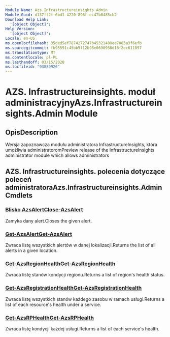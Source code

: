 ```yaml
---
Module Name: Azs.Infrastructureinsights.Admin
Module Guid: d137ff2f-6bd1-4220-896f-ec47b0485cb2
Download Help Link:
  '[object Object]': 
Help Version:
  '[object Object]': 
Locale: en-US
ms.openlocfilehash: 35ded5ef7874272747b45321488ee7083a3f6efb
ms.sourcegitcommit: fb95591c45bb5f12b98e0690938d18f2ec611897
ms.translationtype: MT
ms.contentlocale: pl-PL
ms.lasthandoff: 03/15/2020
ms.locfileid: "93889926"
---
```

# <span data-ttu-id="207ab-101">AZS. Infrastructureinsights. moduł administracyjny</span><span class="sxs-lookup"><span data-stu-id="207ab-101">Azs.Infrastructureinsights.Admin Module</span></span>
## <span data-ttu-id="207ab-102">Opis</span><span class="sxs-lookup"><span data-stu-id="207ab-102">Description</span></span>
<span data-ttu-id="207ab-103">Wersja zapoznawcza modułu administratora InfrastructureInsights, która umożliwia administratorom</span><span class="sxs-lookup"><span data-stu-id="207ab-103">Preview release of the InfrastructureInsights administrator module which allows administrators</span></span>  

## <span data-ttu-id="207ab-104">AZS. Infrastructureinsights. polecenia dotyczące poleceń administratora</span><span class="sxs-lookup"><span data-stu-id="207ab-104">Azs.Infrastructureinsights.Admin Cmdlets</span></span>
### [<span data-ttu-id="207ab-105">Blisko AzsAlert</span><span class="sxs-lookup"><span data-stu-id="207ab-105">Close-AzsAlert</span></span>](Close-AzsAlert.md)
<span data-ttu-id="207ab-106">Zamyka dany alert.</span><span class="sxs-lookup"><span data-stu-id="207ab-106">Closes the given alert.</span></span>

### [<span data-ttu-id="207ab-107">Get-AzsAlert</span><span class="sxs-lookup"><span data-stu-id="207ab-107">Get-AzsAlert</span></span>](Get-AzsAlert.md)
<span data-ttu-id="207ab-108">Zwraca listę wszystkich alertów w danej lokalizacji.</span><span class="sxs-lookup"><span data-stu-id="207ab-108">Returns the list of all alerts in a given location.</span></span>

### [<span data-ttu-id="207ab-109">Get-AzsRegionHealth</span><span class="sxs-lookup"><span data-stu-id="207ab-109">Get-AzsRegionHealth</span></span>](Get-AzsRegionHealth.md)
<span data-ttu-id="207ab-110">Zwraca listę stanów kondycji regionu.</span><span class="sxs-lookup"><span data-stu-id="207ab-110">Returns a list of region's health status.</span></span>

### [<span data-ttu-id="207ab-111">Get-AzsRegistrationHealth</span><span class="sxs-lookup"><span data-stu-id="207ab-111">Get-AzsRegistrationHealth</span></span>](Get-AzsRegistrationHealth.md)
<span data-ttu-id="207ab-112">Zwraca listę wszystkich stanów każdego zasobu w ramach usługi.</span><span class="sxs-lookup"><span data-stu-id="207ab-112">Returns a list of each resource's health under a service.</span></span>

### [<span data-ttu-id="207ab-113">Get-AzsRPHealth</span><span class="sxs-lookup"><span data-stu-id="207ab-113">Get-AzsRPHealth</span></span>](Get-AzsRPHealth.md)
<span data-ttu-id="207ab-114">Zwraca listę kondycji każdej usługi.</span><span class="sxs-lookup"><span data-stu-id="207ab-114">Returns a list of each service's health.</span></span>

